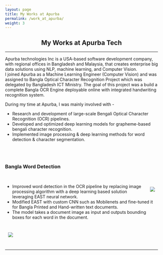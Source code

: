 ```yaml
---
layout: page
title: My Works at Apurba
permalink: /work_at_apurba/
weight: 3
---
```

<div align="center">
<h2><b>My Works</b> at Apurba Tech</h2>
</div>
<hr/>
<h7 style="text-align: justify;">Apurba technologies Inc is a USA-based software development company, with regional offices in Bangladesh and Malaysia, that creates enterprise big data solutions using NLP, machine learning, and Computer Vision.
</h7>
<br/>
<h7 style="text-align: justify;">I joined Apurba as a Machine Learning Engineer (Computer Vision) and was assigned to Bangla Optical Character Recognition Project which was delegated by Bangladesh ICT Ministry. The goal of this project was a build a complete Bangla OCR Engine deployable online with integrated handwriting recognition system.
</h7>
<br/>

During my time at Apurba, I was mainly involved with -
<br/>
<ul>
  <li>Research and development of large-scale Bengali Optical Character Recognition (OCR) pipelines.</li>
  <li>Developed and optimized deep learning models for grapheme-based bengali character recognition.</li>
  <li>Implemented image processing & deep learning methods for word detection & character segmentation.</li>
</ul>


<br/>
<br/>

<!-- <left_right>
<span><h3 align="left"><b>Publications</b></h3></span>
<span>{% include elements/button_nt.html link="https://orcid.org/0000-0001-8246-632X" text="ORCID Profile" %}</span>
</left_right>
<div class="row">
{% include research/timeline.html %}
</div>

<br/>
<br/> -->

<h3 align="left"><b>Bangla Word Detection</b></h3>
<br/>
<p>
<img src="https://zahid58.github.io/images/work/apurba/east.jpg" align="right" hspace="10" vspace="10"/>
<ul>
  <li>Improved word detection in the OCR pipeline by replacing image processing algorithm with a deep learning based solution leveraging EAST neural network.</li>
  <li>Modified EAST with custom CNN such as Mobilenets and fine-tuned it for Bangla Printed and Hand-written text documents.</li>
  <li>The model takes a document image as input and outputs bounding boxes for each word in the document.</li>
</ul>
</p>

<br/>
<img src="https://zahid58.github.io/images/work/apurba/inputoutput.jpg" align="center" hspace="10" vspace="10"/>

<br/>
<br/> 

<hr/>